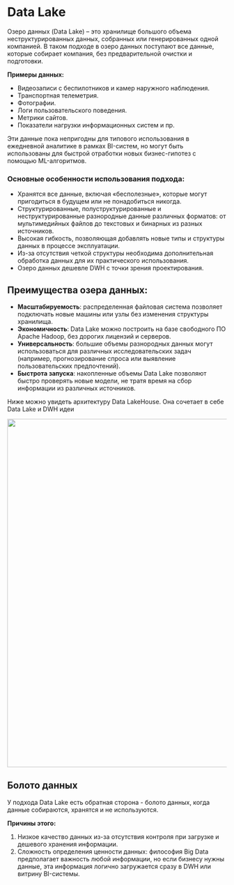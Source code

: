 <!-- Yandex.Metrika counter -->
<script type="text/javascript">
    (function(m,e,t,r,i,k,a){
        m[i]=m[i]||function(){(m[i].a=m[i].a||[]).push(arguments)};
        m[i].l=1*new Date();
        for (var j = 0; j < document.scripts.length; j++) {if (document.scripts[j].src === r) { return; }}
        k=e.createElement(t),a=e.getElementsByTagName(t)[0],k.async=1,k.src=r,a.parentNode.insertBefore(k,a)
    })(window, document,'script','https://mc.yandex.ru/metrika/tag.js?id=103580753', 'ym');

    ym(103580753, 'init', {ssr:true, webvisor:true, clickmap:true, ecommerce:"dataLayer", accurateTrackBounce:true, trackLinks:true});
</script>
<noscript><div><img src="https://mc.yandex.ru/watch/103580753" style="position:absolute; left:-9999px;" alt="" /></div></noscript>
<!-- /Yandex.Metrika counter -->
# Data Lake

Озеро данных (Data Lake) – это хранилище большого объема неструктурированных данных, собранных или генерированных одной компанией. В таком подходе в озеро данных поступают все данные, которые собирает компания, без предварительной очистки и подготовки. 

**Примеры данных:**
- Видеозаписи с беспилотников и камер наружного наблюдения.
- Транспортная телеметрия.
- Фотографии.
- Логи пользовательского поведения.
- Метрики сайтов.
- Показатели нагрузки информационных систем и пр.

Эти данные пока непригодны для типового использования в ежедневной аналитике в рамках BI-систем, но могут быть использованы для быстрой отработки новых бизнес-гипотез с помощью ML-алгоритмов.

### Основные особенности использования подхода:
- Хранятся все данные, включая «бесполезные», которые могут пригодиться в будущем или не понадобиться никогда.
- Структурированные, полуструктурированные и неструктурированные разнородные данные различных форматов: от мультимедийных файлов до текстовых и бинарных из разных источников.
- Высокая гибкость, позволяющая добавлять новые типы и структуры данных в процессе эксплуатации.
- Из-за отсутствия четкой структуры необходима дополнительная обработка данных для их практического использования.
- Озеро данных дешевле DWH с точки зрения проектирования.

## Преимущества озера данных:
- **Масштабируемость**: распределенная файловая система позволяет подключать новые машины или узлы без изменения структуры хранилища.
- **Экономичность**: Data Lake можно построить на базе свободного ПО Apache Hadoop, без дорогих лицензий и серверов.
- **Универсальность**: большие объемы разнородных данных могут использоваться для различных исследовательских задач (например, прогнозирование спроса или выявление пользовательских предпочтений).
- **Быстрота запуска**: накопленные объемы Data Lake позволяют быстро проверять новые модели, не тратя время на сбор информации из различных источников.
  
Ниже можно увидеть архитектуру Data LakeHouse. Она сочетает в себе Data Lake и DWH идеи

<img src="../../png/lakehouse.png" width="800"/>


## Болото данных
У подхода Data Lake есть обратная сторона - болото данных, когда данные собираются, хранятся и не используются.

**Причины этого:**
1. Низкое качество данных из-за отсутствия контроля при загрузке и дешевого хранения информации.
2. Сложность определения ценности данных: философия Big Data предполагает важность любой информации, но если бизнесу нужны данные, эта информация логично загружается сразу в DWH или витрину BI-системы.
